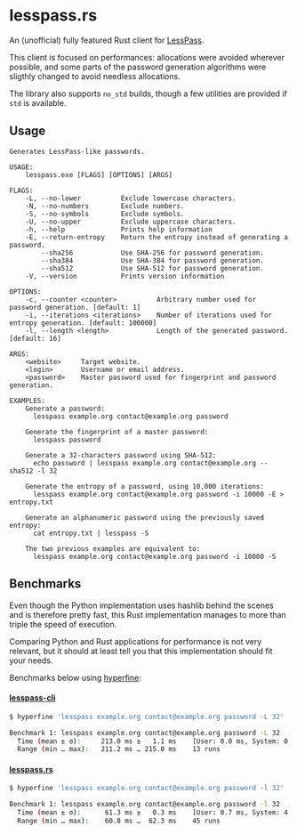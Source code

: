 lesspass.rs
===========

An (unofficial) fully featured Rust client for [LessPass](https://lesspass.com).

This client is focused on performances: allocations were avoided wherever possible,
and some parts of the password generation algorithms were sligthly changed to avoid
needless allocations.

The library also supports `no_std` builds, though a few utilities are provided if
`std` is available.


## Usage
```
Generates LessPass-like passwords.

USAGE:
    lesspass.exe [FLAGS] [OPTIONS] [ARGS]

FLAGS:
    -L, --no-lower          Exclude lowercase characters.
    -N, --no-numbers        Exclude numbers.
    -S, --no-symbols        Exclude symbols.
    -U, --no-upper          Exclude uppercase characters.
    -h, --help              Prints help information
    -E, --return-entropy    Return the entropy instead of generating a password.
        --sha256            Use SHA-256 for password generation.
        --sha384            Use SHA-384 for password generation.
        --sha512            Use SHA-512 for password generation.
    -V, --version           Prints version information

OPTIONS:
    -c, --counter <counter>          Arbitrary number used for password generation. [default: 1]
    -i, --iterations <iterations>    Number of iterations used for entropy generation. [default: 100000]
    -l, --length <length>            Length of the generated password. [default: 16]

ARGS:
    <website>     Target website.
    <login>       Username or email address.
    <password>    Master password used for fingerprint and password generation.

EXAMPLES:
    Generate a password:
      lesspass example.org contact@example.org password

    Generate the fingerprint of a master password:
      lesspass password

    Generate a 32-characters password using SHA-512:
      echo password | lesspass example.org contact@example.org --sha512 -l 32

    Generate the entropy of a password, using 10,000 iterations:
      lesspass example.org contact@example.org password -i 10000 -E > entropy.txt

    Generate an alphanumeric password using the previously saved entropy:
      cat entropy.txt | lesspass -S

    The two previous examples are equivalent to:
      lesspass example.org contact@example.org password -i 10000 -S
```

## Benchmarks

Even though the Python implementation uses hashlib behind the scenes and is therefore
pretty fast, this Rust implementation manages to more than triple the speed of execution.

Comparing Python and Rust applications for performance is not very relevant, but
it should at least tell you that this implementation should fit your needs.

Benchmarks below using [hyperfine](https://github.com/sharkdp/hyperfine):

#### [lesspass-cli](https://github.com/lesspass/lesspass/tree/master/cli)
```bash
$ hyperfine 'lesspass example.org contact@example.org password -L 32'

Benchmark 1: lesspass example.org contact@example.org password -L 32
  Time (mean ± σ):     213.0 ms ±   1.1 ms    [User: 0.0 ms, System: 0.0 ms]
  Range (min … max):   211.2 ms … 215.0 ms    13 runs
```

#### [lesspass.rs](#)
```bash
$ hyperfine 'lesspass example.org contact@example.org password -l 32'

Benchmark 1: lesspass example.org contact@example.org password -l 32
  Time (mean ± σ):      61.3 ms ±   0.3 ms    [User: 0.7 ms, System: 4.1 ms]
  Range (min … max):    60.8 ms …  62.3 ms    45 runs
```
